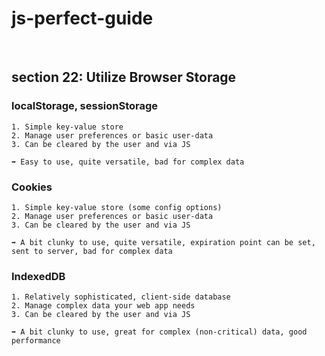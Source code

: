 # js-perfect-guide

<br/>

## section 22: Utilize Browser Storage
### localStorage, sessionStorage

    1. Simple key-value store
    2. Manage user preferences or basic user-data
    3. Can be cleared by the user and via JS
    
    ➡ Easy to use, quite versatile, bad for complex data
    
### Cookies

    1. Simple key-value store (some config options)
    2. Manage user preferences or basic user-data
    3. Can be cleared by the user and via JS
    
    ➡ A bit clunky to use, quite versatile, expiration point can be set, sent to server, bad for complex data   
    
### IndexedDB

    1. Relatively sophisticated, client-side database
    2. Manage complex data your web app needs
    3. Can be cleared by the user and via JS
    
    ➡ A bit clunky to use, great for complex (non-critical) data, good performance
